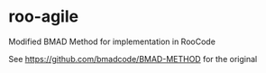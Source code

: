 # roo-agile
Modified BMAD Method for implementation in RooCode

See https://github.com/bmadcode/BMAD-METHOD for the original
